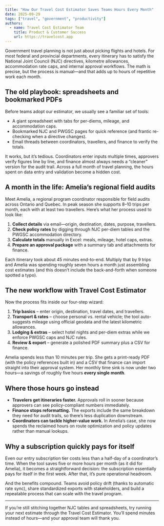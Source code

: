 ```yaml
---
title: "How Our Travel Cost Estimator Saves Teams Hours Every Month"
date: 2025-09-29
tags: ["travel", "government", "productivity"]
authors:
  - name: Travel Cost Estimator Team
    title: Product & Customer Success
    url: https://travelcost.app
---
```


Government travel planning is not just about picking flights and hotels. For most federal and provincial departments, every itinerary has to satisfy the National Joint Council (NJC) directives, kilometre allowances, accommodation rate caps, and internal approval workflows. The math is precise, but the process is manual—and that adds up to hours of repetitive work each month.

## The old playbook: spreadsheets and bookmarked PDFs

Before teams adopt our estimator, we usually see a familiar set of tools:

- A giant spreadsheet with tabs for per-diems, mileage, and accommodation caps.
- Bookmarked NJC and PWGSC pages for quick reference (and frantic re-checking when a directive changes).
- Email threads between coordinators, travellers, and finance to verify the totals.

It works, but it’s tedious. Coordinators enter inputs multiple times, approvers verify figures line by line, and finance almost always needs a “cleaner” version for the audit trail. Across a full month of travel planning, the hours spent on data entry and validation become a hidden cost.

## A month in the life: Amelia’s regional field audits

Meet Amelia, a regional program coordinator responsible for field audits across Ontario and Quebec. In peak season she supports 8–10 trips per month, each with at least two travellers. Here’s what her process used to look like:

1. **Collect details** via email—origin, destination, dates, purpose, travellers.
2. **Check policy rates** by digging through NJC per-diem tables and the PWGSC accommodation directory.
3. **Calculate totals** manually in Excel: meals, mileage, hotel caps, extras.
4. **Prepare an approval package** with a summary tab and attachments for finance.

Each itinerary took about 45 minutes end-to-end. Multiply that by 9 trips and Amelia was spending roughly seven hours a month just assembling cost estimates (and this doesn’t include the back-and-forth when someone spotted a typo).

## The new workflow with Travel Cost Estimator

Now the process fits inside our four-step wizard:

1. **Trip basics** – enter origin, destination, travel dates, and travellers.
2. **Transport & rates** – choose personal vs. rental vehicle; the tool auto-suggests mileage using official geodata and the latest kilometric allowances.
3. **Lodging & extras** – select hotel nights and per-diem extras while we enforce PWGSC caps and NJC rules.
4. **Review & export** – generate a polished PDF summary plus a CSV for finance.

Amelia spends less than 10 minutes per trip. She gets a print-ready PDF (with the policy references built in) and a CSV that finance can import straight into their approval system. Her monthly time sink is now under two hours—a savings of roughly five hours **every single month**.

## Where those hours go instead

- **Travelers get itineraries faster.** Approvals roll in sooner because approvers can see policy-compliant numbers immediately.
- **Finance stops reformatting.** The exports include the same breakdown they need for audit trails, so there’s less duplication downstream.
- **Coordinators can tackle higher-value work.** In Amelia’s case, she now spends the reclaimed hours on route optimization and policy updates rather than manual lookups.

## Why a subscription quickly pays for itself

Even our entry subscription tier costs less than a half-day of a coordinator’s time. When the tool saves five or more hours per month (as it did for Amelia), it becomes a straightforward decision: the subscription essentially pays for itself in the first week. After that, it’s pure operational headroom.

And the benefits compound. Teams avoid policy drift (thanks to automatic rate sync), share standardized exports with stakeholders, and build a repeatable process that can scale with the travel program.

---

If you’re still stitching together NJC tables and spreadsheets, try running your next estimate through the Travel Cost Estimator. You’ll spend minutes instead of hours—and your approval team will thank you.
